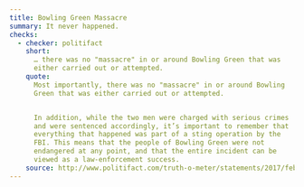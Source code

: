 ```yaml
---
title: Bowling Green Massacre
summary: It never happened.
checks:
  - checker: politifact
    short:
      … there was no "massacre" in or around Bowling Green that was
      either carried out or attempted.
    quote:
      Most importantly, there was no "massacre" in or around Bowling
      Green that was either carried out or attempted.


      In addition, while the two men were charged with serious crimes
      and were sentenced accordingly, it’s important to remember that
      everything that happened was part of a sting operation by the
      FBI. This means that the people of Bowling Green were not
      endangered at any point, and that the entire incident can be
      viewed as a law-enforcement success.
    source: http://www.politifact.com/truth-o-meter/statements/2017/feb/03/kellyanne-conway/fact-checking-kellyanne-conways-bowling-green-mass/
---
```

